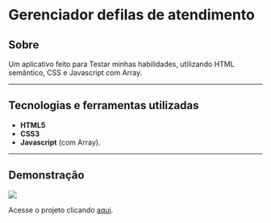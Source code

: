 # Gerenciador defilas de atendimento
## Sobre   
Um aplicativo feito para Testar minhas habilidades, utilizando HTML semântico, CSS e Javascript com Array.

---

## Tecnologias e ferramentas utilizadas
- **HTML5**
- **CSS3**
- **Javascript** (com Array).

---

## Demonstração

![](https://i.imgur.com/faqOyXb.png)   

Acesse o projeto clicando [aqui](https://guilhermesdb.github.io/Gerenciador-de-filas-de-atendimento/).
